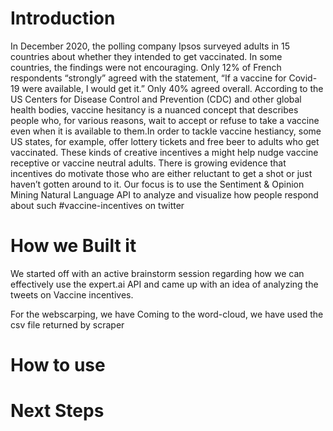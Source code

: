 # Introduction
In December 2020, the polling company Ipsos surveyed adults in 15 countries about whether they intended to get vaccinated. In some countries, the findings were not encouraging. Only 12% of French respondents “strongly” agreed with the statement, “If a vaccine for Covid-19 were available, I would get it.” Only 40% agreed overall. According to the US Centers for Disease Control and Prevention (CDC) and other global health bodies, vaccine hesitancy is a nuanced concept that describes people who, for various reasons, wait to accept or refuse to take a vaccine even when it is available to them.In order to tackle vaccine hestiancy, some US states, for example, offer lottery tickets and free beer to adults who get vaccinated. These kinds of creative incentives a might help nudge vaccine receptive or vaccine neutral adults. There is growing evidence that incentives do motivate those who are either reluctant to get a shot or just haven’t gotten around to it. Our focus is to use the Sentiment & Opinion Mining Natural Language API to analyze and visualize how people respond about such #vaccine-incentives on twitter

# How we Built it
We started off with an active brainstorm session regarding how we can effectively use the  expert.ai API and came up with an idea of analyzing the tweets on Vaccine incentives.

For the webscarping, we have
Coming to the word-cloud, we have used the csv file returned by scraper

# How to use

# Next Steps
